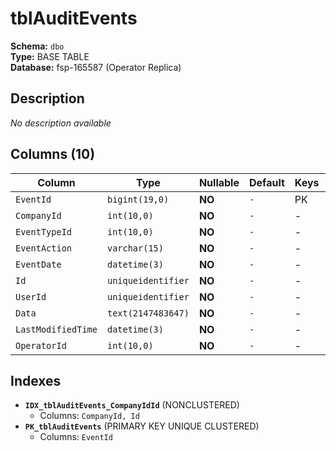 # tblAuditEvents

**Schema:** `dbo`  
**Type:** BASE TABLE  
**Database:** fsp-165587 (Operator Replica)

## Description

*No description available*

## Columns (10)

| Column | Type | Nullable | Default | Keys | Description |
|--------|------|----------|---------|------|-------------|
| `EventId` | `bigint(19,0)` | **NO** | `-` | PK | - |
| `CompanyId` | `int(10,0)` | **NO** | `-` | - | - |
| `EventTypeId` | `int(10,0)` | **NO** | `-` | - | - |
| `EventAction` | `varchar(15)` | **NO** | `-` | - | - |
| `EventDate` | `datetime(3)` | **NO** | `-` | - | - |
| `Id` | `uniqueidentifier` | **NO** | `-` | - | - |
| `UserId` | `uniqueidentifier` | **NO** | `-` | - | - |
| `Data` | `text(2147483647)` | **NO** | `-` | - | - |
| `LastModifiedTime` | `datetime(3)` | **NO** | `-` | - | - |
| `OperatorId` | `int(10,0)` | **NO** | `-` | - | - |

## Indexes

- **`IDX_tblAuditEvents_CompanyIdId`** (NONCLUSTERED)
  - Columns: `CompanyId, Id`
- **`PK_tblAuditEvents`** (PRIMARY KEY UNIQUE CLUSTERED)
  - Columns: `EventId`
